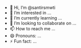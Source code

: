 - 👋 Hi, I’m @santirsmwti
- 👀 I’m interested in ...
- 🌱 I’m currently learning ...
- 💞️ I’m looking to collaborate on ...
- 📫 How to reach me ...
- 😄 Pronouns: ...
- ⚡ Fun fact: ...

<!---
santirsmwti/santirsmwti is a ✨ special ✨ repository because its `README.md` (this file) appears on your GitHub profile.
You can click the Preview link to take a look at your changes.
--->
